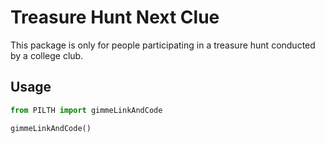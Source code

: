 # Treasure Hunt Next Clue

This package is only for people participating in a treasure hunt conducted by a college club.

## Usage
```python
from PILTH import gimmeLinkAndCode

gimmeLinkAndCode()
```

